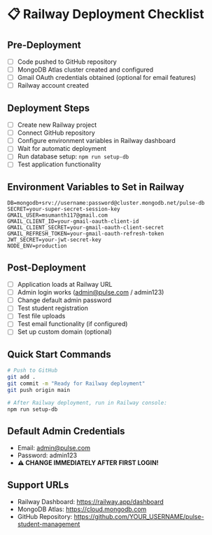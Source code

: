 # 📋 Railway Deployment Checklist

## Pre-Deployment
- [ ] Code pushed to GitHub repository
- [ ] MongoDB Atlas cluster created and configured
- [ ] Gmail OAuth credentials obtained (optional for email features)
- [ ] Railway account created

## Deployment Steps
- [ ] Create new Railway project
- [ ] Connect GitHub repository
- [ ] Configure environment variables in Railway dashboard
- [ ] Wait for automatic deployment
- [ ] Run database setup: `npm run setup-db`
- [ ] Test application functionality

## Environment Variables to Set in Railway
```
DB=mongodb+srv://username:password@cluster.mongodb.net/pulse-db
SECRET=your-super-secret-session-key
GMAIL_USER=msumanth117@gmail.com
GMAIL_CLIENT_ID=your-gmail-oauth-client-id
GMAIL_CLIENT_SECRET=your-gmail-oauth-client-secret
GMAIL_REFRESH_TOKEN=your-gmail-oauth-refresh-token
JWT_SECRET=your-jwt-secret-key
NODE_ENV=production
```

## Post-Deployment
- [ ] Application loads at Railway URL
- [ ] Admin login works (admin@pulse.com / admin123)
- [ ] Change default admin password
- [ ] Test student registration
- [ ] Test file uploads
- [ ] Test email functionality (if configured)
- [ ] Set up custom domain (optional)

## Quick Start Commands
```bash
# Push to GitHub
git add .
git commit -m "Ready for Railway deployment"
git push origin main

# After Railway deployment, run in Railway console:
npm run setup-db
```

## Default Admin Credentials
- Email: admin@pulse.com
- Password: admin123
- **⚠️ CHANGE IMMEDIATELY AFTER FIRST LOGIN!**

## Support URLs
- Railway Dashboard: https://railway.app/dashboard
- MongoDB Atlas: https://cloud.mongodb.com
- GitHub Repository: https://github.com/YOUR_USERNAME/pulse-student-management
